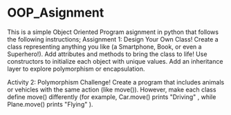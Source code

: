 # OOP_Asignment
This is a simple Object Oriented Program asignment in python that follows the following instructions;
Assignment 1: Design Your Own Class! 
Create a class representing anything you like (a Smartphone, Book, or even a Superhero!).
Add attributes and methods to bring the class to life!
Use constructors to initialize each object with unique values.
Add an inheritance layer to explore polymorphism or encapsulation.

Activity 2: Polymorphism Challenge! 
Create a program that includes animals or vehicles with the same action (like move()). However, make each class define move() differently (for example, Car.move() prints "Driving" , while Plane.move() prints "Flying" ).
